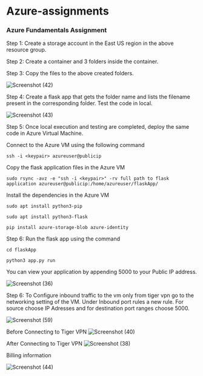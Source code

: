 # Azure-assignments

### Azure Fundamentals Assignment

Step 1: Create a storage account in the East US region in the above resource group.

Step 2: Create a container and 3 folders inside the container.

Step 3: Copy the files to the above created folders.

![Screenshot (42)](https://github.com/LogeshwaranV/Azure-assignments/assets/99877682/be0d68cf-b715-46f3-87a5-22bd6266689e)

Step 4: Create a flask app that gets the folder name and lists the filename present in the corresponding folder. Test the code in local.

![Screenshot (43)](https://github.com/LogeshwaranV/Azure-assignments/assets/99877682/ff7c8b6c-f4d9-45ad-9e60-9235a60420ca)

Step 5: Once local execution and testing are completed, deploy the same code in Azure Virtual Machine.

Connect to the Azure VM using the following command

`ssh -i <keypair> azureuser@publicip`

Copy the flask application files in the Azure VM

`sudo rsync -avz -e "ssh -i <keypair>" -rv full path to flask application azureuser@publicip:/home/azureuser/flaskApp/`

Install the dependencies in the Azure VM

`sudo apt install python3-pip`

`sudo apt install python3-flask`

`pip install azure-storage-blob azure-identity`

Step 6: Run the flask app using the command

`cd flaskApp`

`python3 app.py run `

You can view your application by appending 5000 to your Public IP address.

![Screenshot (36)](https://github.com/LogeshwaranV/Azure-assignments/assets/99877682/c9f4a2dd-66e8-4fa9-aacc-7b93027dad1c)

Step 6: To Configure inbound traffic to the vm only from tiger vpn go to the networking setting of the VM. Under Inbound port rules a new rule. For source choose IP Adresses and for destination port ranges choose 5000.

![Screenshot (59)](https://github.com/LogeshwaranV/Azure-assignments/assets/99877682/83edcd85-c14e-46b9-ab92-c1e8d9f7bf96)

Before Connecting to Tiger VPN
![Screenshot (40)](https://github.com/LogeshwaranV/Azure-assignments/assets/99877682/2ee3211a-bd22-4b8c-99d8-11d5fcd9d28a)

After Connecting to Tiger VPN
![Screenshot (38)](https://github.com/LogeshwaranV/Azure-assignments/assets/99877682/d773778d-8197-428e-bbd2-15f8613567f6)

Billing information

![Screenshot (44)](https://github.com/LogeshwaranV/Azure-assignments/assets/99877682/c419407a-c3c2-4daa-8e38-50f8fb8c5279)







